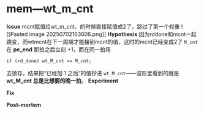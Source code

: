 # mem—wt_m_cnt

**Issue**
mcnt赋值给wt_m_cnt、的时候直接赋值成2了，跳过了第一个权重
![[Pasted image 20250702163606.png]]
**Hypothesis**
因为rddone和mcnt一起跳变，而wtmcnt在下一周期才能接到mcnt的值，这时的mcnt已经变成2了
`M_cnt` 在 **pe_end** 那拍之后立刻 +1，而在同一拍用

`if (rd_done) wt_M_cnt <= M_cnt;`

去锁存，结果把“已经加 1 之后”的值抄进 `wt_M_cnt`——波形里看到的就是 **wt_M_cnt 总是比想要的晚一拍**。
**Experiment**

**Fix**

**Post-mortem**
